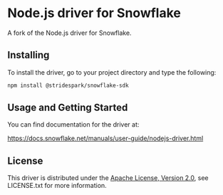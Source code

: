 # Node.js driver for Snowflake

A fork of the Node.js driver for Snowflake.

## Installing

To install the driver, go to your project directory and type the following:

```sh
npm install @stridespark/snowflake-sdk
```

## Usage and Getting Started

You can find documentation for the driver at:

https://docs.snowflake.net/manuals/user-guide/nodejs-driver.html

## License

This driver is distributed under the
[Apache License, Version 2.0](http://www.apache.org/licenses/LICENSE-2.0),
see LICENSE.txt for more information.
